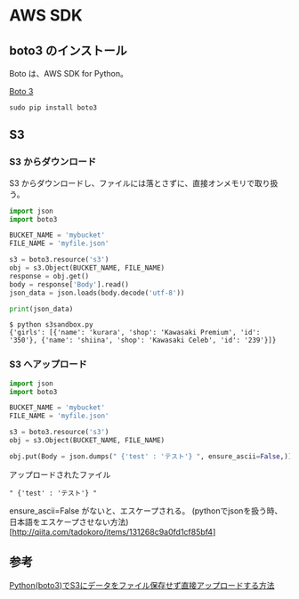 # AWS SDK

## boto3 のインストール
Boto は、AWS SDK for Python。

[Boto 3](https://boto3.readthedocs.io/en/latest/)

```
sudo pip install boto3
```

## S3

### S3 からダウンロード
S3 からダウンロードし、ファイルには落とさずに、直接オンメモリで取り扱う。

``` python
import json
import boto3

BUCKET_NAME = 'mybucket'
FILE_NAME = 'myfile.json'

s3 = boto3.resource('s3')
obj = s3.Object(BUCKET_NAME, FILE_NAME)   
response = obj.get()
body = response['Body'].read()
json_data = json.loads(body.decode('utf-8'))

print(json_data)
```

```
$ python s3sandbox.py 
{'girls': [{'name': 'kurara', 'shop': 'Kawasaki Premium', 'id': '350'}, {'name': 'shiina', 'shop': 'Kawasaki Celeb', 'id': '239'}]}
```

### S3 へアップロード

``` python
import json
import boto3

BUCKET_NAME = 'mybucket'
FILE_NAME = 'myfile.json'

s3 = boto3.resource('s3')
obj = s3.Object(BUCKET_NAME, FILE_NAME)   

obj.put(Body = json.dumps(" {'test' : 'テスト'} ", ensure_ascii=False,))
```
アップロードされたファイル
``` 
" {'test' : 'テスト'} "
```

ensure_ascii=False がないと、エスケープされる。
(pythonでjsonを扱う時、日本語をエスケープさせない方法)[http://qiita.com/tadokoro/items/131268c9a0fd1cf85bf4]


## 参考
[Python(boto3)でS3にデータをファイル保存せず直接アップロードする方法](http://dev.classmethod.jp/cloud/aws/upload-json-directry-to-s3-with-python-boto3/)

